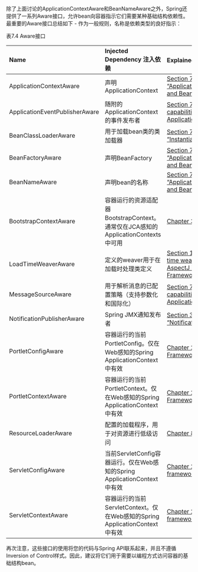 除了上面讨论的ApplicationContextAware和BeanNameAware之外，Spring还提供了一系列Aware接口，允许bean向容器指示它们需要某种基础结构依赖性。最重要的Aware接口总结如下 - 作为一般规则，名称是依赖类型的良好指示：

表7.4  Aware接口

| Name | Injected Dependency  注入依赖 | Explained in…​   解释在...... |
| :--- | :--- | :--- |
| ApplicationContextAware | 声明ApplicationContext | [Section 7.6.2, “ApplicationContextAware and BeanNameAware”](https://docs.spring.io/spring/docs/4.3.20.RELEASE/spring-framework-reference/htmlsingle/#beans-factory-aware) |
| ApplicationEventPublisherAware | 随附的ApplicationContext的事件发布者 | [Section 7.15, “Additional capabilities of the ApplicationContext”](https://docs.spring.io/spring/docs/4.3.20.RELEASE/spring-framework-reference/htmlsingle/#context-introduction) |
| BeanClassLoaderAware | 用于加载bean类的类加载器 | [Section 7.3.2, “Instantiating beans”](https://docs.spring.io/spring/docs/4.3.20.RELEASE/spring-framework-reference/htmlsingle/#beans-factory-class) |
| BeanFactoryAware | 声明BeanFactory | [Section 7.6.2, “ApplicationContextAware and BeanNameAware”](https://docs.spring.io/spring/docs/4.3.20.RELEASE/spring-framework-reference/htmlsingle/#beans-factory-aware) |
| BeanNameAware | 声明bean的名称 | [Section 7.6.2, “ApplicationContextAware and BeanNameAware”](https://docs.spring.io/spring/docs/4.3.20.RELEASE/spring-framework-reference/htmlsingle/#beans-factory-aware) |
| BootstrapContextAware | 容器运行的资源适配器BootstrapContext。通常仅在JCA感知的ApplicationContexts中可用 | [Chapter 32, JCA CCI](https://docs.spring.io/spring/docs/4.3.20.RELEASE/spring-framework-reference/htmlsingle/#cci) |
| LoadTimeWeaverAware | 定义的weaver用于在加载时处理类定义 | [Section 11.8.4, “Load-time weaving with AspectJ in the Spring Framework”](https://docs.spring.io/spring/docs/4.3.20.RELEASE/spring-framework-reference/htmlsingle/#aop-aj-ltw) |
| MessageSourceAware | 用于解析消息的已配置策略（支持参数化和国际化） | [Section 7.15, “Additional capabilities of the ApplicationContext”](https://docs.spring.io/spring/docs/4.3.20.RELEASE/spring-framework-reference/htmlsingle/#context-introduction) |
| NotificationPublisherAware | Spring JMX通知发布者 | [Section 31.7, “Notifications”](https://docs.spring.io/spring/docs/4.3.20.RELEASE/spring-framework-reference/htmlsingle/#jmx-notifications) |
| PortletConfigAware | 容器运行的当前PortletConfig。仅在Web感知的Spring ApplicationContext中有效 | [Chapter 25, Portlet MVC Framework](https://docs.spring.io/spring/docs/4.3.20.RELEASE/spring-framework-reference/htmlsingle/#portlet) |
| PortletContextAware | 容器运行的当前PortletContext。仅在Web感知的Spring ApplicationContext中有效 | [Chapter 25, Portlet MVC Framework](https://docs.spring.io/spring/docs/4.3.20.RELEASE/spring-framework-reference/htmlsingle/#portlet) |
| ResourceLoaderAware | 配置的加载程序，用于对资源进行低级访问 | [Chapter 8, Resources](https://docs.spring.io/spring/docs/4.3.20.RELEASE/spring-framework-reference/htmlsingle/#resources) |
| ServletConfigAware | 当前ServletConfig容器运行。仅在Web感知的Spring ApplicationContext中有效 | [Chapter 22, Web MVC framework](https://docs.spring.io/spring/docs/4.3.20.RELEASE/spring-framework-reference/htmlsingle/#mvc) |
| ServletContextAware | 容器运行的当前ServletContext。仅在Web感知的Spring ApplicationContext中有效 | [Chapter 22, Web MVC framework](https://docs.spring.io/spring/docs/4.3.20.RELEASE/spring-framework-reference/htmlsingle/#mvc) |

再次注意，这些接口的使用将您的代码与Spring API联系起来，并且不遵循Inversion of Control样式。因此，建议将它们用于需要以编程方式访问容器的基础结构bean。

